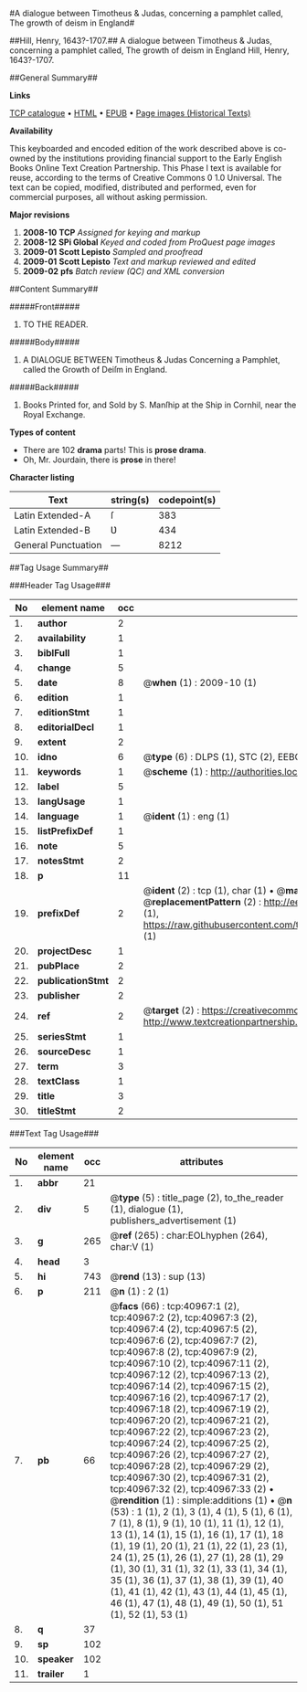 #A dialogue between Timotheus & Judas, concerning a pamphlet called, The growth of deism in England#

##Hill, Henry, 1643?-1707.##
A dialogue between Timotheus & Judas, concerning a pamphlet called, The growth of deism in England
Hill, Henry, 1643?-1707.

##General Summary##

**Links**

[TCP catalogue](http://www.ota.ox.ac.uk/tcp/)  • 
[HTML](http://tei.it.ox.ac.uk/tcp/Texts-HTML/free/A43/A43778.html)  • 
[EPUB](http://tei.it.ox.ac.uk/tcp/Texts-EPUB/free/A43/A43778.epub) • 
[Page images (Historical Texts)](https://data.historicaltexts.jisc.ac.uk/view?pubId=eebo-08160213e&pageId=eebo-08160213e-40967-1)

**Availability**

This keyboarded and encoded edition of the
	       work described above is co-owned by the institutions
	       providing financial support to the Early English Books
	       Online Text Creation Partnership. This Phase I text is
	       available for reuse, according to the terms of Creative
	       Commons 0 1.0 Universal. The text can be copied,
	       modified, distributed and performed, even for
	       commercial purposes, all without asking permission.

**Major revisions**

1. __2008-10__ __TCP__ *Assigned for keying and markup*
1. __2008-12__ __SPi Global__ *Keyed and coded from ProQuest page images*
1. __2009-01__ __Scott Lepisto__ *Sampled and proofread*
1. __2009-01__ __Scott Lepisto__ *Text and markup reviewed and edited*
1. __2009-02__ __pfs__ *Batch review (QC) and XML conversion*

##Content Summary##

#####Front#####

1. TO THE READER.

#####Body#####

1. A DIALOGUE BETWEEN Timotheus & Judas Concerning a Pamphlet, called the Growth of Deiſm in England.

#####Back#####

1. Books Printed for, and Sold by S. Manſhip at the Ship in Cornhil, near the Royal Exchange.

**Types of content**

  * There are 102 **drama** parts! This is **prose drama**.
  * Oh, Mr. Jourdain, there is **prose** in there!

**Character listing**


|Text|string(s)|codepoint(s)|
|---|---|---|
|Latin Extended-A|ſ|383|
|Latin Extended-B|Ʋ|434|
|General Punctuation|—|8212|

##Tag Usage Summary##

###Header Tag Usage###

|No|element name|occ|attributes|
|---|---|---|---|
|1.|__author__|2||
|2.|__availability__|1||
|3.|__biblFull__|1||
|4.|__change__|5||
|5.|__date__|8| @__when__ (1) : 2009-10 (1)|
|6.|__edition__|1||
|7.|__editionStmt__|1||
|8.|__editorialDecl__|1||
|9.|__extent__|2||
|10.|__idno__|6| @__type__ (6) : DLPS (1), STC (2), EEBO-CITATION (1), OCLC (1), VID (1)|
|11.|__keywords__|1| @__scheme__ (1) : http://authorities.loc.gov/ (1)|
|12.|__label__|5||
|13.|__langUsage__|1||
|14.|__language__|1| @__ident__ (1) : eng (1)|
|15.|__listPrefixDef__|1||
|16.|__note__|5||
|17.|__notesStmt__|2||
|18.|__p__|11||
|19.|__prefixDef__|2| @__ident__ (2) : tcp (1), char (1)  •  @__matchPattern__ (2) : ([0-9\-]+):([0-9IVX]+) (1), (.+) (1)  •  @__replacementPattern__ (2) : http://eebo.chadwyck.com/downloadtiff?vid=$1&page=$2 (1), https://raw.githubusercontent.com/textcreationpartnership/Texts/master/tcpchars.xml#$1 (1)|
|20.|__projectDesc__|1||
|21.|__pubPlace__|2||
|22.|__publicationStmt__|2||
|23.|__publisher__|2||
|24.|__ref__|2| @__target__ (2) : https://creativecommons.org/publicdomain/zero/1.0/ (1), http://www.textcreationpartnership.org/docs/. (1)|
|25.|__seriesStmt__|1||
|26.|__sourceDesc__|1||
|27.|__term__|3||
|28.|__textClass__|1||
|29.|__title__|3||
|30.|__titleStmt__|2||


###Text Tag Usage###

|No|element name|occ|attributes|
|---|---|---|---|
|1.|__abbr__|21||
|2.|__div__|5| @__type__ (5) : title_page (2), to_the_reader (1), dialogue (1), publishers_advertisement (1)|
|3.|__g__|265| @__ref__ (265) : char:EOLhyphen (264), char:V (1)|
|4.|__head__|3||
|5.|__hi__|743| @__rend__ (13) : sup (13)|
|6.|__p__|211| @__n__ (1) : 2 (1)|
|7.|__pb__|66| @__facs__ (66) : tcp:40967:1 (2), tcp:40967:2 (2), tcp:40967:3 (2), tcp:40967:4 (2), tcp:40967:5 (2), tcp:40967:6 (2), tcp:40967:7 (2), tcp:40967:8 (2), tcp:40967:9 (2), tcp:40967:10 (2), tcp:40967:11 (2), tcp:40967:12 (2), tcp:40967:13 (2), tcp:40967:14 (2), tcp:40967:15 (2), tcp:40967:16 (2), tcp:40967:17 (2), tcp:40967:18 (2), tcp:40967:19 (2), tcp:40967:20 (2), tcp:40967:21 (2), tcp:40967:22 (2), tcp:40967:23 (2), tcp:40967:24 (2), tcp:40967:25 (2), tcp:40967:26 (2), tcp:40967:27 (2), tcp:40967:28 (2), tcp:40967:29 (2), tcp:40967:30 (2), tcp:40967:31 (2), tcp:40967:32 (2), tcp:40967:33 (2)  •  @__rendition__ (1) : simple:additions (1)  •  @__n__ (53) : 1 (1), 2 (1), 3 (1), 4 (1), 5 (1), 6 (1), 7 (1), 8 (1), 9 (1), 10 (1), 11 (1), 12 (1), 13 (1), 14 (1), 15 (1), 16 (1), 17 (1), 18 (1), 19 (1), 20 (1), 21 (1), 22 (1), 23 (1), 24 (1), 25 (1), 26 (1), 27 (1), 28 (1), 29 (1), 30 (1), 31 (1), 32 (1), 33 (1), 34 (1), 35 (1), 36 (1), 37 (1), 38 (1), 39 (1), 40 (1), 41 (1), 42 (1), 43 (1), 44 (1), 45 (1), 46 (1), 47 (1), 48 (1), 49 (1), 50 (1), 51 (1), 52 (1), 53 (1)|
|8.|__q__|37||
|9.|__sp__|102||
|10.|__speaker__|102||
|11.|__trailer__|1||
